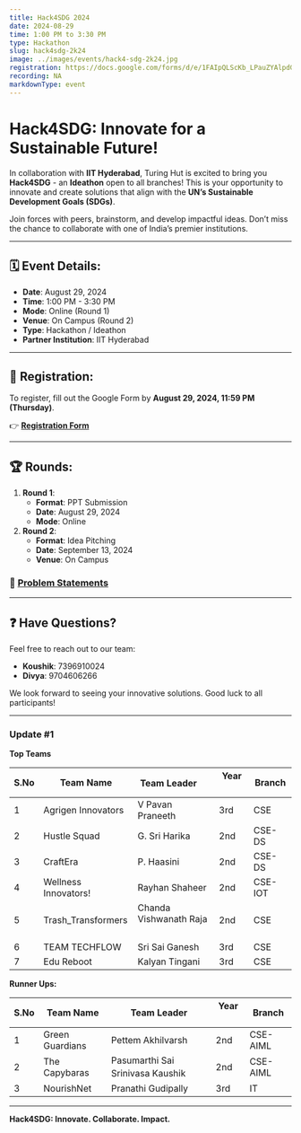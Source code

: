 ```yaml
---
title: Hack4SDG 2024
date: 2024-08-29
time: 1:00 PM to 3:30 PM
type: Hackathon
slug: hack4sdg-2k24
image: ../images/events/hack4-sdg-2k24.jpg
registration: https://docs.google.com/forms/d/e/1FAIpQLScKb_LPauZYAlpdGXnT-GJIoNyv1qv-BFUUzyjCuFnrEPlMbw/viewform
recording: NA
markdownType: event
---
```


# Hack4SDG: Innovate for a Sustainable Future!

In collaboration with **IIT Hyderabad**, Turing Hut is excited to bring you **Hack4SDG** - an **Ideathon** open to all branches! This is your opportunity to innovate and create solutions that align with the **UN’s Sustainable Development Goals (SDGs)**.

Join forces with peers, brainstorm, and develop impactful ideas. Don’t miss the chance to collaborate with one of India’s premier institutions.

---

## 🗓 Event Details:

- **Date**: August 29, 2024
- **Time**: 1:00 PM - 3:30 PM
- **Mode**: Online (Round 1)
- **Venue**: On Campus (Round 2)
- **Type**: Hackathon / Ideathon
- **Partner Institution**: IIT Hyderabad

---

## 📝 Registration:

To register, fill out the Google Form by **August 29, 2024, 11:59 PM (Thursday)**.

👉 [**Registration Form**](https://docs.google.com/forms/d/e/1FAIpQLScSmY26qyNNjNJ6c9AJfcb_QoWuNSYFxHGPuAnLsDESj3HOWg/closedform)

---

## 🏆 Rounds:

1. **Round 1**:
   - **Format**: PPT Submission
   - **Date**: August 29, 2024
   - **Mode**: Online
2. **Round 2**:
   - **Format**: Idea Pitching
   - **Date**: September 13, 2024
   - **Venue**: On Campus

### 🔗 [Problem Statements](https://docs.google.com/document/d/1AuhjGjJFo3pRqoK4TMRv9-Ptnf8qboasioShQfsd0Aw/edit)

---

## ❓ Have Questions?

Feel free to reach out to our team:

- **Koushik**: 7396910024
- **Divya**: 9704606266

We look forward to seeing your innovative solutions. Good luck to all participants!

---

### Update #1

**Top Teams**

| S.No | Team Name            | Team Leader ㅤ            | Yearㅤㅤ | Branch  |
| ---- | -------------------- | ------------------------- | -------- | ------- |
| 1    | Agrigen Innovators   | V Pavan Praneeth          | 3rd      | CSE     |
| 2    | Hustle Squad         | G. Sri Harika             | 2nd      | CSE-DS  |
| 3    | CraftEra             | P. Haasini                | 2nd      | CSE-DS  |
| 4    | Wellness Innovators! | Rayhan Shaheer            | 2nd      | CSE-IOT |
| 5    | Trash_Transformers   | Chanda Vishwanath Raja ㅤ | 2nd      | CSE     |
| 6    | TEAM TECHFLOW        | Sri Sai Ganesh            | 3rd      | CSE     |
| 7    | Edu Reboot           | Kalyan Tingani            | 3rd      | CSE     |

**Runner Ups:**

| S.No | Team Name       | Team Leader                         | Year ㅤ | Branch   |
| ---- | --------------- | ----------------------------------- | ------- | -------- |
| 1    | Green Guardians | Pettem Akhilvarsh                   | 2nd     | CSE-AIML |
| 2    | The Capybaras   | Pasumarthi Sai Srinivasa Kaushik ㅤ | 2nd     | CSE-AIML |
| 3    | NourishNet      | Pranathi Gudipally                  | 3rd     | IT       |

---

**Hack4SDG: Innovate. Collaborate. Impact.**
